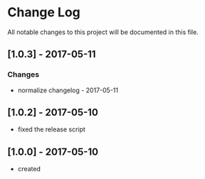 # Change Log
All notable changes to this project will be documented in this file.

## [1.0.3] - 2017-05-11
### Changes
- normalize changelog - 2017-05-11

## [1.0.2] - 2017-05-10
- fixed the release script

## [1.0.0] - 2017-05-10
- created
